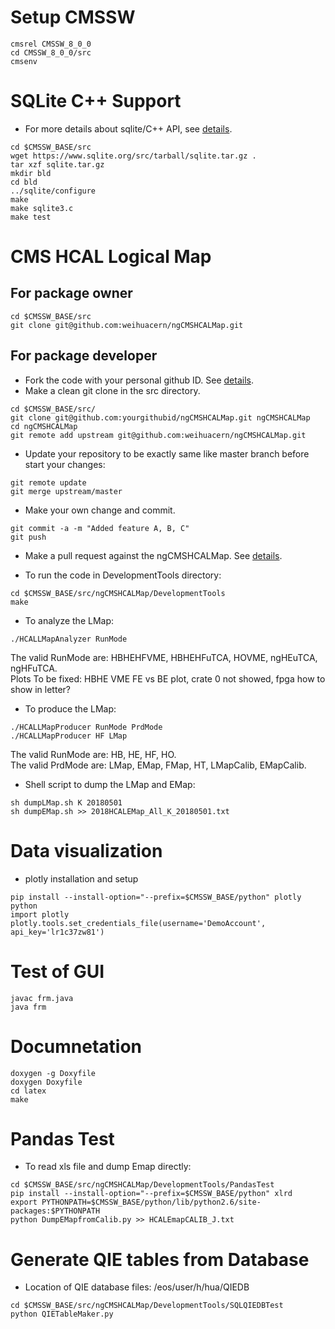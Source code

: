 # Setup CMSSW
```
cmsrel CMSSW_8_0_0
cd CMSSW_8_0_0/src
cmsenv
```

# SQLite C++ Support
- For more details about sqlite/C++ API, see [details](https://www.sqlite.org/download.html). <br />
```
cd $CMSSW_BASE/src
wget https://www.sqlite.org/src/tarball/sqlite.tar.gz .
tar xzf sqlite.tar.gz
mkdir bld
cd bld
../sqlite/configure
make
make sqlite3.c
make test
```

# CMS HCAL Logical Map
## For package owner
```
cd $CMSSW_BASE/src
git clone git@github.com:weihuacern/ngCMSHCALMap.git
```

## For package developer
- Fork the code with your personal github ID. See [details](https://help.github.com/articles/fork-a-repo/). <br />
- Make a clean git clone in the src directory. <br />
```
cd $CMSSW_BASE/src/
git clone git@github.com:yourgithubid/ngCMSHCALMap.git ngCMSHCALMap
cd ngCMSHCALMap
git remote add upstream git@github.com:weihuacern/ngCMSHCALMap.git
```

- Update your repository to be exactly same like master branch before start your changes: <br />
```
git remote update
git merge upstream/master
```

- Make your own change and commit. <br />
```
git commit -a -m "Added feature A, B, C"
git push
```

- Make a pull request against the ngCMSHCALMap. See [details](https://help.github.com/articles/using-pull-requests/).<br />

- To run the code in DevelopmentTools directory:<br />

```
cd $CMSSW_BASE/src/ngCMSHCALMap/DevelopmentTools
make
```

- To analyze the LMap:<br />

```
./HCALLMapAnalyzer RunMode
```
The valid RunMode are: HBHEHFVME, HBHEHFuTCA, HOVME, ngHEuTCA, ngHFuTCA.<br />
Plots To be fixed: HBHE VME FE vs BE plot, crate 0 not showed, fpga how to show in letter?<br />

- To produce the LMap:<br />
```
./HCALLMapProducer RunMode PrdMode
./HCALLMapProducer HF LMap
```
The valid RunMode are: HB, HE, HF, HO.<br />
The valid PrdMode are: LMap, EMap, FMap, HT, LMapCalib, EMapCalib.<br />

- Shell script to dump the LMap and EMap:<br />
```
sh dumpLMap.sh K 20180501
sh dumpEMap.sh >> 2018HCALEMap_All_K_20180501.txt
```


# Data visualization
- plotly installation and setup
```
pip install --install-option="--prefix=$CMSSW_BASE/python" plotly
python
import plotly
plotly.tools.set_credentials_file(username='DemoAccount', api_key='lr1c37zw81')
```


# Test of GUI
```
javac frm.java
java frm
```

# Documnetation
```
doxygen -g Doxyfile
doxygen Doxyfile
cd latex
make
```

# Pandas Test
- To read xls file and dump Emap directly:<br />
```
cd $CMSSW_BASE/src/ngCMSHCALMap/DevelopmentTools/PandasTest
pip install --install-option="--prefix=$CMSSW_BASE/python" xlrd
export PYTHONPATH=$CMSSW_BASE/python/lib/python2.6/site-packages:$PYTHONPATH
python DumpEMapfromCalib.py >> HCALEmapCALIB_J.txt
```

# Generate QIE tables from Database
- Location of QIE database files: /eos/user/h/hua/QIEDB<br />
```
cd $CMSSW_BASE/src/ngCMSHCALMap/DevelopmentTools/SQLQIEDBTest
python QIETableMaker.py
```

